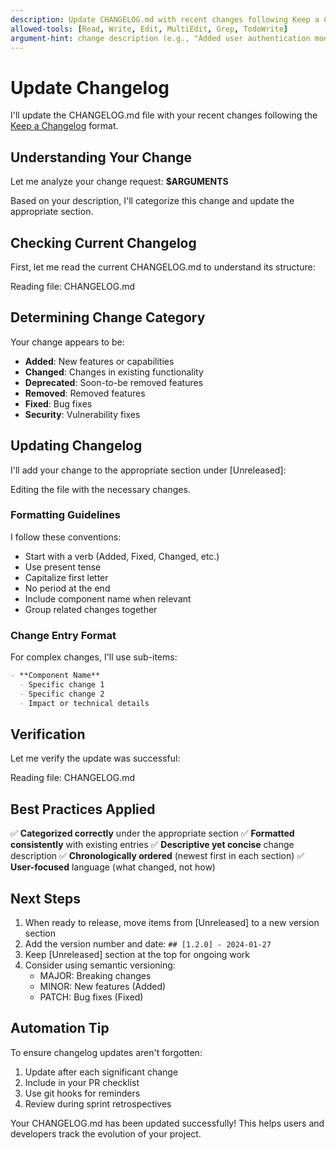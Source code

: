 ```yaml
---
description: Update CHANGELOG.md with recent changes following Keep a Changelog format
allowed-tools: [Read, Write, Edit, MultiEdit, Grep, TodoWrite]
argument-hint: change description (e.g., "Added user authentication module" or "Fixed critical bug in payment processing")
---
```


# Update Changelog

I'll update the CHANGELOG.md file with your recent changes following the [Keep a Changelog](https://keepachangelog.com/) format.

## Understanding Your Change

Let me analyze your change request: **$ARGUMENTS**

<think about the type of change and which section it belongs to>

Based on your description, I'll categorize this change and update the appropriate section.

## Checking Current Changelog

First, let me read the current CHANGELOG.md to understand its structure:

Reading file: CHANGELOG.md

## Determining Change Category

<think about which category this change belongs to>

Your change appears to be:
- **Added**: New features or capabilities
- **Changed**: Changes in existing functionality
- **Deprecated**: Soon-to-be removed features
- **Removed**: Removed features
- **Fixed**: Bug fixes
- **Security**: Vulnerability fixes

## Updating Changelog

I'll add your change to the appropriate section under [Unreleased]:

Editing the file with the necessary changes.

### Formatting Guidelines

I follow these conventions:
- Start with a verb (Added, Fixed, Changed, etc.)
- Use present tense
- Capitalize first letter
- No period at the end
- Include component name when relevant
- Group related changes together

### Change Entry Format

For complex changes, I'll use sub-items:
```markdown
- **Component Name**
  - Specific change 1
  - Specific change 2
  - Impact or technical details
```

## Verification

Let me verify the update was successful:

Reading file: CHANGELOG.md

## Best Practices Applied

✅ **Categorized correctly** under the appropriate section
✅ **Formatted consistently** with existing entries
✅ **Descriptive yet concise** change description
✅ **Chronologically ordered** (newest first in each section)
✅ **User-focused** language (what changed, not how)

## Next Steps

1. When ready to release, move items from [Unreleased] to a new version section
2. Add the version number and date: `## [1.2.0] - 2024-01-27`
3. Keep [Unreleased] section at the top for ongoing work
4. Consider using semantic versioning:
   - MAJOR: Breaking changes
   - MINOR: New features (Added)
   - PATCH: Bug fixes (Fixed)

## Automation Tip

To ensure changelog updates aren't forgotten:
1. Update after each significant change
2. Include in your PR checklist
3. Use git hooks for reminders
4. Review during sprint retrospectives

Your CHANGELOG.md has been updated successfully! This helps users and developers track the evolution of your project.
